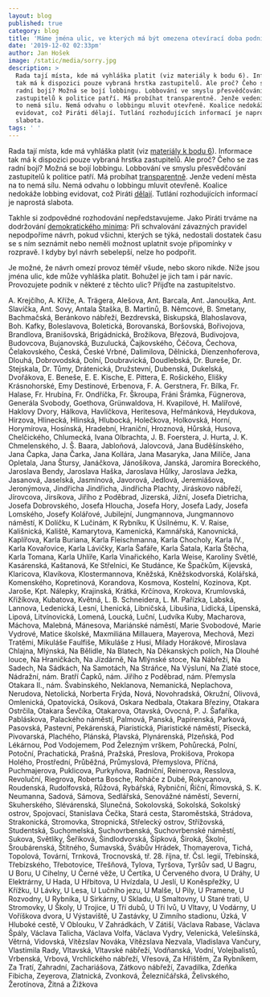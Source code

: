 ```yaml
---
layout: blog
published: true
category: blog
title: 'Máme jména ulic, ve kterých má být omezena otevírací doba podniků!'
date: '2019-12-02 02:33pm'
author: Jan Hošek
image: /static/media/sorry.jpg
description: >
  Rada tají místa, kde má vyhláška platit (viz materiály k bodu 6). Informace
  tak má k dispozici pouze vybraná hrstka zastupitelů. Ale proč? Čeho se zas
  radní bojí? Možná se bojí lobbingu. Lobbování ve smyslu přesvědčování
  zastupitelů k politice patří. Má probíhat transparentně. Jenže vedení města na
  to nemá sílu. Nemá odvahu o lobbingu mluvit otevřeně. Koalice nedokáže lobbing
  evidovat, což Piráti dělají. Tutlání rozhodujících informací je naprostá
  slabota.
tags: ' '
---
```

Rada tají místa, kde má vyhláška platit (viz [materiály k bodu 6](https://c-budejovice.cz/zasedani-zm/269755/materialy)). Informace tak má k dispozici pouze vybraná hrstka zastupitelů. Ale proč? Čeho se zas radní bojí? Možná se bojí lobbingu. Lobbování ve smyslu přesvědčování zastupitelů k politice patří. Má probíhat [transparentně](https://evidence.pirati.cz/). Jenže vedení města na to nemá sílu. Nemá odvahu o lobbingu mluvit otevřeně. Koalice nedokáže lobbing evidovat, což Piráti [dělají](https://evidence.pirati.cz/). Tutlání rozhodujících informací je naprostá slabota.

Takhle si zodpovědné rozhodování nepředstavujeme. Jako Piráti trváme na dodržování [demokratického minima](https://www.pirati.cz/program/dlouhodoby/minimum/): Při schvalování závazných pravidel nepodpoříme návrh, pokud všichni, kterých se týká, nedostali dostatek času se s ním seznámit nebo neměli možnost uplatnit svoje připomínky v rozpravě. I kdyby byl návrh sebelepší, nelze ho podpořit.
 
Je možné, že návrh omezí provoz téměř všude, nebo skoro nikde. Níže jsou jména ulic, kde může vyhláška platit. Bohužel je jich tam i pár navíc. Provozujete podnik v některé z těchto ulic? Přijďte na zastupitelstvo.

A. Krejčího, A. Kříže, A. Trägera, Alešova, Ant. Barcala, Ant. Janouška, Ant. Slavíčka, Ant. Sovy, Antala Staška, B. Martinů, B. Němcové, B. Smetany, Bachmačská, Beránkovo nábřeží, Bezdrevská, Biskupská, Blahoslavova, Boh. Kafky, Boleslavova, Boletická, Borovanská, Boršovská, Bořivojova, Brandlova, Branišovská, Brigádnická, Brožíkova, Březová, Budivojova, Budovcova, Bujanovská, Buzulucká, Čajkovského, Čéčova, Čechova, Čelakovského, Česká, České Vrbné, Dalimilova, Dělnická, Dienzenhoferova, Dlouhá, Dobrovodská, Dolní, Doubravická, Doudlebská, Dr. Bureše, Dr. Stejskala, Dr. Tůmy, Drátenická, Družstevní, Dubenská, Dukelská, Dvořákova, E. Beneše, E. E. Kische, E. Pittera, E. Rošického, Elišky Krásnohorské, Emy Destinové, Erbenova, F. A. Gerstnera, Fr. Bílka, Fr. Halase, Fr. Hrubína, Fr. Ondříčka, Fr. Škroupa, Fráni Šrámka, Fügnerova, Generála Svobody, Goethova, Grünwaldova, H. Kvapilové, H. Malířové, Haklovy Dvory, Hálkova, Havlíčkova, Heritesova, Heřmánková, Heydukova, Hirzova, Hlinecká, Hlinská, Hlubocká, Holečkova, Holkovská, Horní, Horymírova, Hosínská, Hradební, Hraniční, Hroznová, Hůrská, Husova, Chelčického, Chlumecká, Ivana Olbrachta, J. B. Foerstera, J. Hurta, J. K. Chmelenského, J. Š. Baara, Jabloňová, Jalovcová, Jana Buděšínského, Jana Čapka, Jana Čarka, Jana Kollára, Jana Masaryka, Jana Milíče, Jana Opletala, Jana Štursy, Janáčkova, Jánošíkova, Janská, Jaromíra Boreckého, Jaroslava Bendy, Jaroslava Haška, Jaroslava Hůlky, Jaroslava Ježka, Jasanová, Jaselská, Jasmínová, Javorová, Jedlová, Jeremiášova, Jeronýmova, Jindřicha Jindřicha, Jindřicha Plachty, Jiráskovo nábřeží, Jírovcova, Jirsíkova, Jiřího z Poděbrad, Jizerská, Jižní, Josefa Dietricha, Josefa Dobrovského, Josefa Hloucha, Josefa Hory, Josefa Lady, Josefa Lomského, Josefy Kolářové, Jubilejní, Jungmannova, Jungmannovo náměstí, K Dolíčku, K Lučinám, K Rybníku, K Úsilnému, K. V. Raise, Kališnická, Kaliště, Kamarytova, Kamenická, Kamnářská, Kanovnická, Kaplířova, Karla Buriana, Karla Fleischmanna, Karla Chocholy, Karla IV., Karla Kovařovice, Karla Lávičky, Karla Šafáře, Karla Šatala, Karla Štěcha, Karla Tomana, Karla Uhlíře, Karla Vinařického, Karla Weise, Karoliny Světlé, Kasárenská, Kaštanová, Ke Střelnici, Ke Studánce, Ke Špačkům, Kijevská, Klaricova, Klavíkova, Klostermannova, Kněžská, Kněžskodvorská, Kolářská, Komenského, Kopretinová, Korandova, Kosmova, Kostelní, Kozinova, Kpt. Jaroše, Kpt. Nálepky, Krajinská, Krátká, Krčínova, Krokova, Krumlovská, Křižíkova, Kubatova, Květná, L. B. Schneidera, L. M. Pařízka, Labská, Lannova, Ledenická, Lesní, Lhenická, Libničská, Libušina, Lidická, Lipenská, Lipová, Litvínovická, Lomená, Loucká, Luční, Ludvíka Kuby, Macharova, Máchova, Malebná, Mánesova, Mariánské náměstí, Marie Svobodové, Marie Vydrové, Matice školské, Maxmiliána Millauera, Mayerova, Mechová, Mezi Tratěmi, Mikuláše Faulfiše, Mikuláše z Husi, Milady Horákové, Miroslava Chlajna, Mlýnská, Na Bělidle, Na Blatech, Na Děkanských polích, Na Dlouhé louce, Na Hraničkách, Na Jízdárně, Na Mlýnské stoce, Na Nábřeží, Na Sadech, Na Sádkách, Na Samotách, Na Stráňce, Na Výsluní, Na Zlaté stoce, Nádražní, nám. Bratří Čapků, nám. Jiřího z Poděbrad, nám. Přemysla Otakara II., nám. Švabinského, Neklanova, Nemanická, Neplachova, Nerudova, Netolická, Norberta Frýda, Nová, Novohradská, Okružní, Olivová, Omlenická, Opatovická, Osiková, Oskara Nedbala, Otakara Březiny, Otakara Ostrčila, Otakara Ševčíka, Otakarova, Otavská, Ovocná, P. J. Šafaříka, Pabláskova, Palackého náměstí, Palmová, Panská, Papírenská, Parková, Pasovská, Pastevní, Pekárenská, Piaristická, Piaristické náměstí, Písecká, Pivovarská, Plachého, Plánská, Plavská, Plynárenská, Plzeňská, Pod Lékárnou, Pod Vodojemem, Pod Železným vrškem, Pohůrecká, Polní, Potoční, Prachatická, Prašná, Pražská, Preslova, Prokišova, Prokopa Holého, Prostřední, Průběžná, Průmyslová, Přemyslova, Příčná, Puchmajerova, Puklicova, Purkyňova, Radniční, Reinerova, Resslova, Revoluční, Riegrova, Roberta Bosche, Roháče z Dubé, Rokycanova, Roudenská, Rudolfovská, Růžová, Rybářská, Rybniční, Říční, Římovská, S. K. Neumanna, Sadová, Sámova, Sedlářská, Senovážné náměstí, Severní, Skuherského, Slévárenská, Slunečná, Sokolovská, Sokolská, Sokolský ostrov, Spojovací, Stanislava Čečka, Stará cesta, Staroměstská, Strádova, Strakonická, Stromovka, Stropnická, Střelecký ostrov, Střížovská, Studentská, Suchomelská, Suchovrbenská, Suchovrbenské náměstí, Sukova, Světlíky, Šeříková, Šindlodvorská, Šípková, Široká, Školní, Šroubárenská, Štítného, Šumavská, Švábův Hrádek, Thomayerova, Tichá, Topolová, Tovární, Trnková, Trocnovská, tř. 28. října, tř. Čsl. legií, Třebínská, Třebízského, Třebotovice, Třešňová, Tylova, Tyršova, Tyršův sad, U Bagru, U Boru, U Cihelny, U Černé věže, U Čertíka, U Červeného dvora, U Dráhy, U Elektrárny, U Hada, U Hřbitova, U Hvízdala, U Jeslí, U Koněspřežky, U Křížku, U Lávky, U Lesa, U Lučního jezu, U Malše, U Pily, U Pramene, U Rozvodny, U Rybníka, U Sirkárny, U Skladu, U Smaltovny, U Staré trati, U Stromovky, U Školy, U Trojice, U Tří dubů, U Tří lvů, U Vltavy, U Vodárny, U Voříškova dvora, U Výstaviště, U Zastávky, U Zimního stadionu, Úzká, V Hluboké cestě, V Oblouku, V Zahrádkách, V Zátiší, Václava Rabase, Václava Špály, Václava Talicha, Václava Volfa, Václava Vydry, Velenická, Velešínská, Větrná, Vidovská, Vítězslav Nováka, Vítězslava Nezvala, Vladislava Vančury, Vlastimila Rady, Vltavská, Vltavské nábřeží, Vodňanská, Vodní, Volejbalistů, Vrbenská, Vrbová, Vrchlického nábřeží, Vřesová, Za Hřištěm, Za Rybníkem, Za Tratí, Zahradní, Zachariášova, Zátkovo nábřeží, Zavadilka, Zdeňka Fibicha, Zeyerova, Zlatnická, Zvonková, Železničářská, Želivského, Žerotínova, Žitná a Žižkova
